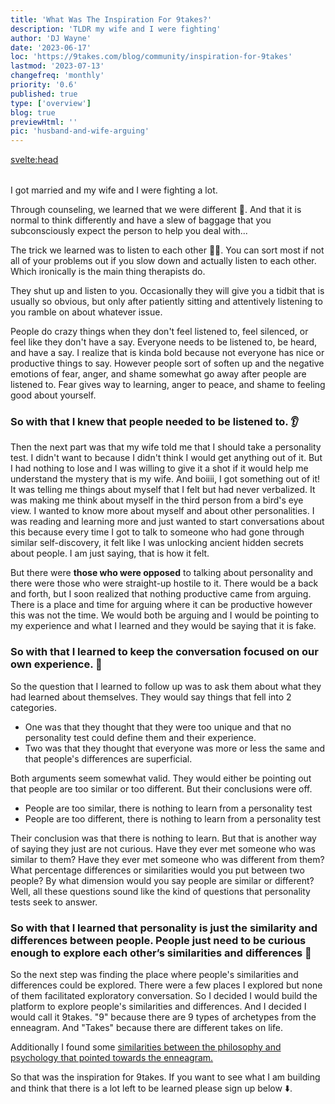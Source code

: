 ```yaml
---
title: 'What Was The Inspiration For 9takes?'
description: 'TLDR my wife and I were fighting'
author: 'DJ Wayne'
date: '2023-06-17'
loc: 'https://9takes.com/blog/community/inspiration-for-9takes'
lastmod: '2023-07-13'
changefreq: 'monthly'
priority: '0.6'
published: true
type: ['overview']
blog: true
previewHtml: ''
pic: 'husband-and-wife-arguing'
---
```


<svelte:head>

<meta property="og:image" content="https://9takes.com/blogs/husband-and-wife-arguing.webp" />
  <link rel="canonical" href="https://9takes.com/blog/community/inspiration-for-9takes">
</svelte:head>

<script>
	import  PopCard  from "../../lib/components/atoms/PopCard.svelte";
</script>

<div
	style="display: flex;
    justify-content: center;
margin: 1rem 0;"
>
 <PopCard
		image={`/blogs/husband-and-wife-arguing.webp`}
		showIcon={false}
		tint={true}
		displayText=""
		altText="My wife and I arguing 💑"
		subtext=""
	/>
</div>

<p class="firstLetter">I got married and my wife and I were fighting a lot.</p>

Through counseling, we learned that we were different 🤯. And that it is normal to
think differently and have a slew of baggage that you subconsciously expect the
person to help you deal with...

The trick we learned was to listen to each other 🤯🤯. You can sort most if not
all of your problems out if you slow down and actually listen to each other. Which
ironically is the main thing therapists do.

They shut up and listen to you. Occasionally they will give you a tidbit that
is usually so obvious, but only after patiently sitting and attentively listening
to you ramble on about whatever issue.

People do crazy things when they don't feel listened to, feel silenced, or feel
like they don't have a say. Everyone needs to be listened to, be heard, and have a
say. I realize that is kinda bold because not everyone has nice or productive things
to say. However people sort of soften up and the negative emotions of fear, anger,
and shame somewhat go away after people are listened to. Fear gives way to learning,
anger to peace, and shame to feeling good about yourself.

### So with that I knew that people needed to be listened to. 👂

Then the next part was that my wife told me that I should take a personality test. I didn't want to because I didn't think I would get anything out of it. But I had
nothing to lose and I was willing to give it a shot if it would help me understand
the mystery that is my wife. And boiiii, I got something out of it! It was telling
me things about myself that I felt but had never verbalized. It was making me think
about myself in the third person from a bird's eye view. I wanted to know more about
myself and about other personalities. I was reading and learning more and just wanted
to start conversations about this because every time I got to talk to someone who
had gone through similar self-discovery, it felt like I was unlocking ancient hidden
secrets about people. I am just saying, that is how it felt.

<!-- Everyone was being learned something
about themselves and was vulnerable and was able to listen and tried to talk about it with anyone who would listen.
The push back -->

But there were **those who were opposed** to talking about personality and there were those
who were straight-up hostile to it. There would be a back and forth, but I soon
realized that nothing productive came from arguing. There is a place and time for
arguing where it can be productive however this was not the time. We would both be
arguing and I would be pointing to my experience and what I learned and they would
be saying that it is fake.

### So with that I learned to keep the conversation focused on our own experience. 👣

So the question that I learned to follow up was to ask them
about what they had learned about themselves. They would say things that fell into
2 categories.

- One was that they thought that they were too unique and that no personality test could define them and their experience.
- Two was that they thought that everyone was more or less the same and that people's differences are superficial.

Both arguments seem somewhat valid. They would either be pointing out that people are too similar or too different. But their conclusions were off.

- People are too similar, there is nothing to learn from a personality test
- People are too different, there is nothing to learn from a personality test

Their conclusion was that there is nothing to learn. But that is another way of
saying they just are not curious. Have they ever met someone who was similar to them? Have they ever met someone who was different from them? What percentage differences or similarities would you put between two people? By what dimension would you say people are similar or different? Well, all these questions sound like the kind of questions that personality tests seek to answer.

### So with that I learned that personality is just the similarity and differences between people. People just need to be curious enough to explore each other’s similarities and differences 🤔

So the next step was finding the place where people's similarities and differences could be explored. There were a few places I explored but none of them facilitated exploratory conversation. So I decided I would build the platform to explore people's similarities and differences. And I decided I would call it 9takes. "9" because there are 9 types of archetypes from the enneagram. And "Takes" because there are different takes on life.

Additionally I found some [similarities between the philosophy and psychology that pointed towards the enneagram.](/blog/community/consensus-on-human-nature)

So that was the inspiration for 9takes. If you want to see what I am building and think that there is a lot left to be learned please sign up below ⬇️.

<style>
</style>
